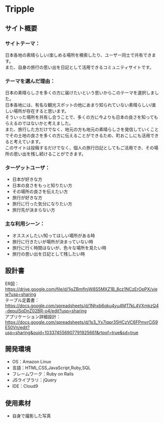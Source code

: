 # Tripple

## サイト概要
### サイトテーマ：
日本各地の素晴らしい/楽しめる場所を検索したり、ユーザー同士で共有できます。</br>
また、自身の旅行の思い出を日記として活用できるコミュニティサイトです。

### テーマを選んだ理由：
日本の素晴らしさを多くの方に届けたいという思いからこのテーマを選択しました。</br>
日本各地には、有名な観光スポットの他にあまり知られていない素晴らしい/楽しい場所が存在すると思います。</br>
そういった場所を共有し合うことで、多くの方に今よりも日本の良さを知ってもらえるのではないかと考えました。</br>
また、旅行した方だけでなく、地元の方も地元の素晴らしさを発信していくことでその土地の良さを多くの方に伝えることができるため、町おこしにも活用できると考えています。</br>
このサイトは投稿するだけでなく、個人の旅行日記としてもご活用でき、その場所の思い出を残し続けることができます。</br>

### ターゲットユーザ：
- 日本が好きな方
- 日本の良さをもっと知りたい方
- その場所の良さを伝えたい方
- 旅行が好きな方
- 旅行に行った気分になりたい方
- 旅行先が決まらない方

### 主な利用シーン：
- オススメしたい/知ってほしい場所がある時
- 旅行に行きたいが場所が決まっていない時
- 旅行に行く時間はないが、色々な場所を見たい時
- 旅行の思い出を日記として残したい時

## 設計書
ER図：https://drive.google.com/file/d/1isZBmflnjW8S5MXZ1B_8cz1NCzErOpPX/view?usp=sharing</br>
テーブル定義書：https://docs.google.com/spreadsheets/d/1Nhxb6qku4yu4MT7kL4VXmkzQ4-depulSqDnZ02BR-o4/edit?usp=sharing</br>
アプリケーション詳細設計：https://docs.google.com/spreadsheets/d/1s3_Yx7iqpr35HCzVC6FPmvrCj59E50Vn/edit?usp=sharing&ouid=103374556907791925661&rtpof=true&sd=true

## 開発環境
- OS：Amazon Linux
- 言語：HTML,CSS,JavaScript,Ruby,SQL
- フレームワーク：Ruby on Rails
- JSライブラリ：jQuery
- IDE：Cloud9

## 使用素材
- 自身で撮影した写真
